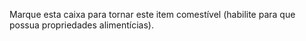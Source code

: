 ﻿Marque esta caixa para tornar este item comestível (habilite para que possua propriedades alimentícias).